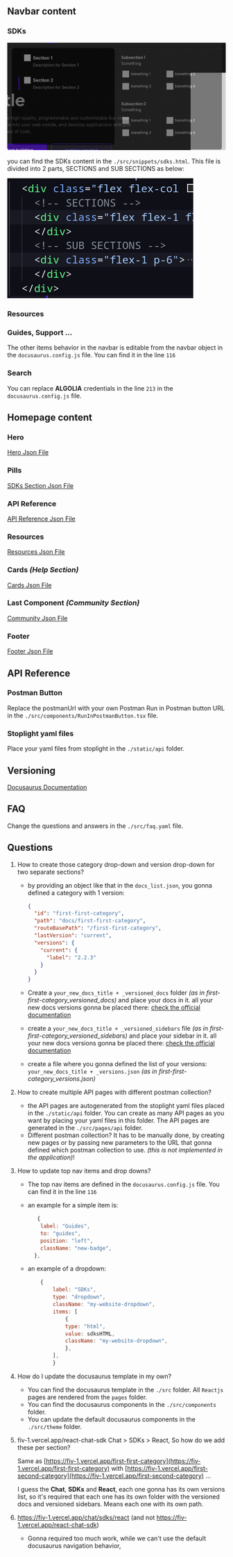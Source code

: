 ## Navbar content

### SDKs

![](./assets/Screenshot%20from%202023-08-02%2016-04-31.png)

you can find the SDKs content in the `./src/snippets/sdks.html`. This file is divided into 2 parts, SECTIONS and SUB SECTIONS as below:

![](./assets/navbar_sdks.png)

### Resources

### Guides, Support ...

The other items behavior in the navbar is editable from the navbar object in the `docusaurus.config.js` file. You can find it in the line `116`

### Search

You can replace **ALGOLIA** credentials in the line `213` in the `docusaurus.config.js` file.

## Homepage content

### Hero

[Hero Json File](./src/data/hero.json)

### Pills

[SDKs Section Json File](./src/data/sdks.json)

### API Reference

[API Reference Json File](./src/data/api-reference.json)

### Resources

[Resources Json File](./src/data/resources.json)

### Cards _(Help Section)_

[Cards Json File](./src/data/help.json)

### Last Component _(Community Section)_

[Community Json File](./src/data/community.json)

### Footer

[Footer Json File](./src/data/footer.json)

## API Reference

### Postman Button

Replace the postmanUrl with your own Postman Run in Postman button URL in the `./src/components/RunInPostmanButton.tsx` file.

### Stoplight yaml files

Place your yaml files from stoplight in the `./static/api` folder.

## Versioning

[Docusaurus Documentation](https://docusaurus.io/docs/versioning)

## FAQ

Change the questions and answers in the `./src/faq.yaml` file.

## Questions

1. How to create those category drop-down and version drop-down for two separate sections?

   - by providing an object like that in the `docs_list.json`, you gonna defined a category with 1 version:

     ```json
     {
       "id": "first-first-category",
       "path": "docs/first-first-category",
       "routeBasePath": "/first-first-category",
       "lastVersion": "current",
       "versions": {
         "current": {
           "label": "2.2.3"
         }
       }
     }
     ```

   - Create a `your_new_docs_title + _versioned_docs` folder _(as in first-first-category_versioned_docs)_ and place your docs in it. all your new docs versions gonna be placed there: [check the official documentation](https://docusaurus.io/docs/versioning)
   - create a `your_new_docs_title + _versioned_sidebars` file _(as in first-first-category_versioned_sidebars)_ and place your sidebar in it. all your new docs versions gonna be placed there: [check the official documentation](https://docusaurus.io/docs/versioning)
   - create a file where you gonna defined the list of your versions: `your_new_docs_title + _versions.json` _(as in first-first-category_versions.json)_

2. How to create multiple API pages with different postman collection?

   - the API pages are autogenerated from the stoplight yaml files placed in the `./static/api` folder. You can create as many API pages as you want by placing your yaml files in this folder. The API pages are generated in the `./src/pages/api` folder.
   - Different postman collection? It has to be manually done, by creating new pages or by passing new parameters to the URL that gonna defined which postman collection to use. _(this is not implemented in the application)_!

3. How to update top nav items and drop downs?

   - The top nav items are defined in the `docusaurus.config.js` file. You can find it in the line `116`
   - an example for a simple item is:

     ```js
        {
         label: "Guides",
         to: "guides",
         position: "left",
         className: "new-badge",
       },
     ```

   - an example of a dropdown:

     ```js
         {
             label: "SDKs",
             type: "dropdown",
             className: "my-website-dropdown",
             items: [
                 {
                 type: "html",
                 value: sdksHTML,
                 className: "my-website-dropdown",
                 },
             ],
             }
     ```

4. How do I update the docusaurus template in my own?

   - You can find the docusaurus template in the `./src` folder. All `Reactjs` pages are rendered from the `pages` folder.
   - You can find the docusaurus components in the `./src/components` folder.
   - You can update the default docusaurus components in the `./src/theme` folder.

5. fiv-1.vercel.app/react-chat-sdk Chat &gt; SDKs &gt; React, So how do we add these per section?

   Same as [https://fiv-1.vercel.app/first-first-category](https://fiv-1.vercel.app/first-first-category) with
   [https://fiv-1.vercel.app/first-second-category](https://fiv-1.vercel.app/first-second-category) ...

   I guess the **Chat**, **SDKs** and **React**, each one gonna has its own versions list, so it's required that each one has its own folder with the versioned docs and versioned sidebars. Means each one with its own path.

6. https://fiv-1.vercel.app/chat/sdks/react (and not https://fiv-1.vercel.app/react-chat-sdk)

   - Gonna required too much work, while we can't use the default docusaurus navigation behavior,
